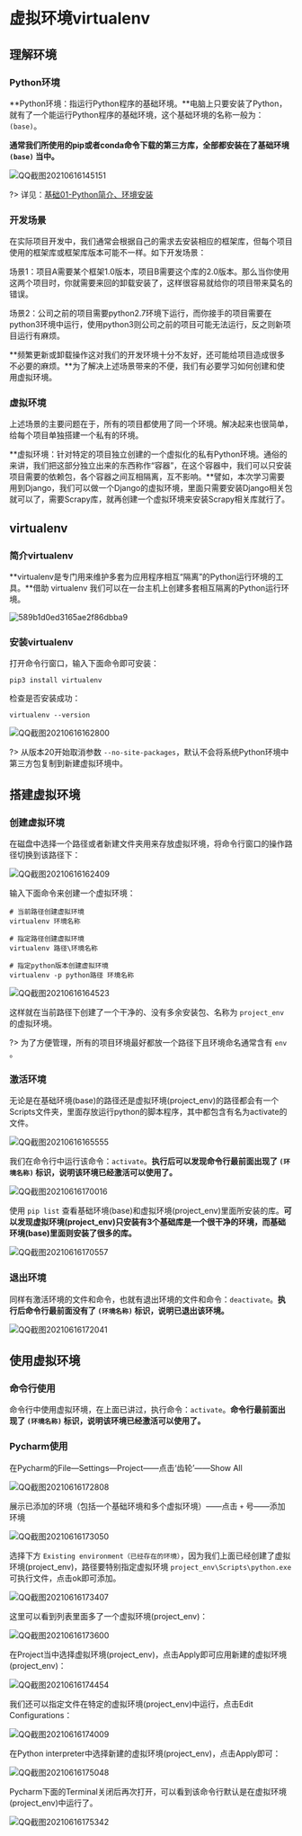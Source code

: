 # 虚拟环境virtualenv

## 理解环境

### Python环境

**Python环境：指运行Python程序的基础环境。**电脑上只要安装了Python，就有了一个能运行Python程序的基础环境，这个基础环境的名称一般为：`(base)`。

**通常我们所使用的pip或者conda命令下载的第三方库，全部都安装在了基础环境 `(base)` 当中。**

![QQ截图20210616145151](image/QQ截图20210616145151.png)

?> 详见：[基础01-Python简介、环境安装](基础01-Python简介、环境安装.md)

### 开发场景

在实际项目开发中，我们通常会根据自己的需求去安装相应的框架库，但每个项目使用的框架库或框架库版本可能不一样。如下开发场景：

场景1：项目A需要某个框架1.0版本，项目B需要这个库的2.0版本。那么当你使用这两个项目时，你就需要来回的卸载安装了，这样很容易就给你的项目带来莫名的错误。

场景2：公司之前的项目需要python2.7环境下运行，而你接手的项目需要在python3环境中运行，使用python3则公司之前的项目可能无法运行，反之则新项目运行有麻烦。

**频繁更新或卸载操作这对我们的开发环境十分不友好，还可能给项目造成很多不必要的麻烦。**为了解决上述场景带来的不便，我们有必要学习如何创建和使用虚拟环境。

### 虚拟环境

上述场景的主要问题在于，所有的项目都使用了同一个环境。解决起来也很简单，给每个项目单独搭建一个私有的环境。

**虚拟环境：针对特定的项目独立创建的一个虚拟化的私有Python环境。通俗的来讲，我们把这部分独立出来的东西称作“容器”，在这个容器中，我们可以只安装项目需要的依赖包，各个容器之间互相隔离，互不影响。**譬如，本次学习需要用到Django，我们可以做一个Django的虚拟环境，里面只需要安装Django相关包就可以了，需要Scrapy库，就再创建一个虚拟环境来安装Scrapy相关库就行了。

## virtualenv

### 简介virtualenv

**virtualenv是专门用来维护多套为应用程序相互“隔离”的Python运行环境的工具。**借助 virtualenv 我们可以在一台主机上创建多套相互隔离的Python运行环境。

![589b1d0ed3165ae2f86dbba9](image/589b1d0ed3165ae2f86dbba9.jpg)

### 安装virtualenv

打开命令行窗口，输入下面命令即可安装：

```
pip3 install virtualenv
```

检查是否安装成功：

```
virtualenv --version
```

![QQ截图20210616162800](image/QQ截图20210616162800.png)

?> 从版本20开始取消参数 `--no-site-packages`，默认不会将系统Python环境中第三方包复制到新建虚拟环境中。

## 搭建虚拟环境

### 创建虚拟环境

在磁盘中选择一个路径或者新建文件夹用来存放虚拟环境，将命令行窗口的操作路径切换到该路径下：

![QQ截图20210616162409](image/QQ截图20210616162409.png)

输入下面命令来创建一个虚拟环境：

```
# 当前路径创建虚拟环境
virtualenv 环境名称

# 指定路径创建虚拟环境
virtualenv 路径\环境名称

# 指定python版本创建虚拟环境
virtualenv -p python路径 环境名称
```

![QQ截图20210616164523](image/QQ截图20210616164523.png)

这样就在当前路径下创建了一个干净的、没有多余安装包、名称为 `project_env` 的虚拟环境。

?> 为了方便管理，所有的项目环境最好都放一个路径下且环境命名通常含有 `env` 。

### 激活环境

无论是在基础环境(base)的路径还是虚拟环境(project_env)的路径都会有一个Scripts文件夹，里面存放运行python的脚本程序，其中都包含有名为activate的文件。

![QQ截图20210616165555](image/QQ截图20210616165555.png)

我们在命令行中运行该命令：`activate`。**执行后可以发现命令行最前面出现了 `(环境名称)` 标识，说明该环境已经激活可以使用了。**

![QQ截图20210616170016](image/QQ截图20210616170016.png)

使用 `pip list` 查看基础环境(base)和虚拟环境(project_env)里面所安装的库。**可以发现虚拟环境(project_env)只安装有3个基础库是一个很干净的环境，而基础环境(base)里面则安装了很多的库。**

![QQ截图20210616170557](image/QQ截图20210616170557.png)

### 退出环境

同样有激活环境的文件和命令，也就有退出环境的文件和命令：`deactivate`。**执行后命令行最前面没有了 `(环境名称)` 标识，说明已退出该环境。**

![QQ截图20210616172041](image/QQ截图20210616172041.png)

## 使用虚拟环境

### 命令行使用

命令行中使用虚拟环境，在上面已讲过，执行命令：`activate`。**命令行最前面出现了 `(环境名称)` 标识，说明该环境已经激活可以使用了。**

### Pycharm使用

在Pycharm的File—Settings—Project——点击‘齿轮’——Show All

![QQ截图20210616172808](image/QQ截图20210616172808.png)

展示已添加的环境（包括一个基础环境和多个虚拟环境）——点击 `+` 号——添加环境

![QQ截图20210616173050](image/QQ截图20210616173050.png)

选择下方 `Existing environment（已经存在的环境）`，因为我们上面已经创建了虚拟环境(project_env)，路径要特别指定虚拟环境 `project_env\Scripts\python.exe` 可执行文件，点击ok即可添加。

![QQ截图20210616173407](image/QQ截图20210616173407.png)

这里可以看到列表里面多了一个虚拟环境(project_env)：

![QQ截图20210616173600](image/QQ截图20210616173600.png)

在Project当中选择虚拟环境(project_env)，点击Apply即可应用新建的虚拟环境(project_env)：

![QQ截图20210616174454](image/QQ截图20210616174454.png)

我们还可以指定文件在特定的虚拟环境(project_env)中运行，点击Edit Configurations：

![QQ截图20210616174009](image/QQ截图20210616174009.png)

在Python interpreter中选择新建的虚拟环境(project_env)，点击Apply即可：

![QQ截图20210616175048](image/QQ截图20210616175048.png)

Pycharm下面的Terminal关闭后再次打开，可以看到该命令行默认是在虚拟环境(project_env)中运行了。

![QQ截图20210616175342](image/QQ截图20210616175342.png)